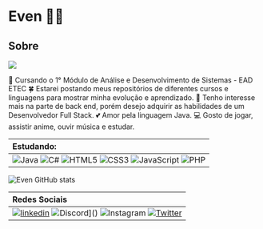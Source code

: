 # Even 🌺🌷

## Sobre

<img src="https://i.pinimg.com/originals/d0/bf/c7/d0bfc76da6de38f91bcec23efe85082a.gif">

📔 Cursando o 1° Módulo de Análise e Desenvolvimento de Sistemas - EAD ETEC
🍀 Estarei postando meus repositórios de diferentes cursos e linguagens para mostrar minha evolução e aprendizado.
🎀 Tenho interesse mais na parte de back end, porém desejo adquirir as habilidades de um Desenvolvedor Full Stack.
💕 Amor pela linguagem Java.
💻 Gosto de jogar, assistir anime, ouvir música e estudar.

| Estudando:   | 
| :---------- |  
| ![Java](https://img.shields.io/badge/java-%23ED8B00.svg?style=for-the-badge&logo=openjdk&logoColor=white) ![C#](https://img.shields.io/badge/C%23-239120?style=for-the-badge&logo=c-sharp&logoColor=white) ![HTML5](https://img.shields.io/badge/html5-%23E34F26.svg?style=for-the-badge&logo=html5&logoColor=white) ![CSS3](https://img.shields.io/badge/css3-%231572B6.svg?style=for-the-badge&logo=css3&logoColor=white) ![JavaScript](https://img.shields.io/badge/javascript-%23323330.svg?style=for-the-badge&logo=javascript&logoColor=%23F7DF1E) ![PHP](https://img.shields.io/badge/PHP-777BB4?style=for-the-badge&logo=php&logoColor=white)

![Even GitHub stats](https://github-readme-stats.vercel.app/api?username=evenmisty&show_icons=true&theme=cobalt)


| Redes Sociais   | 
| :---------- |  
|  [![linkedin](https://img.shields.io/badge/linkedin-0A66C2?style=for-the-badge&logo=linkedin&logoColor=white)](https://www.linkedin.com/in/paloma-mendes-166680203/) ![Discord](https://img.shields.io/badge/Discord-%235865F2.svg?style=for-the-badge&logo=discord&logoColor=white)]() ![Instagram](https://img.shields.io/badge/Instagram-%23E4405F.svg?style=for-the-badge&logo=Instagram&logoColor=white) <a href="https://twitter.com/astrelatte" target="_blank"> ![Twitter](https://img.shields.io/badge/Twitter-%231DA1F2.svg?style=for-the-badge&logo=Twitter&logoColor=white)

